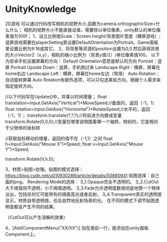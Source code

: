 # UnityKnowledge
2D游戏
可以通过代码改写相机的视野大小,函数为camera.orthographicSize=什么什么；
相机的视野大小不能直接设值，需要除以单位像素，unity默认的单位像素值为100f；
1、设立比例值Scale：Screen.height/背景图片宽度（横屏游戏）;
  竖屏游戏需要在playerSetting里设置DefaultOrientation为Portrait。Game面板里设置比例为9:16或其它。
2、将背景等资源的position设置为0,0.然后获得背景的大小Vector2（x,y），相机的缩小比例为（背景y值/2）/单位像素值100。
以下为安卓手机设置屏幕的方向：
Default Orientation意思是默认的方向
Portrait：竖屏
Portrait Upside Down：竖屏，手机倒过来
Landscape Right：横屏，屏幕在home右边
Landscape Left：横屏，屏幕在home左边（常用）
Auto Rotation：自动旋转屏幕
Auto Rotation有额外选项，可以只勾选某些方向，根据个人需求来指定旋转方向。

//以下代码写在Update()中，并乘以时间增量；
float translation=Input.GetAxis("Vertical")*MoveSpeed;//垂直的，返回（-1，1）
float rotation=Input.GetAxis("Horizontal")*RotateSpeed;//水平的，返回（-1，1）；
transform.translate(?,?,?);//将前进方向换成变量
transform.Rotate(0,0,0);//变量在哪里说明围着哪一个轴转，特别的，它是相对于父物体的坐标转

//获取鼠标移动的增量，返回的值不在（-1,1）之间
float h=Input.GetAxis("Mouse X")*Speed;
float v=Input.GetAxis("Mouse Y")*Speed;

transform.Rotate(V,h,0);

3、材质>贴图>纹理。贴图的模式选择：https://blog.csdn.net/u010930289/article/details/50880941
贴图选择：自己画的png。
Rendering Mode的选择：
3_1.Opaque完全不透明的。
3_2.CutOut大于阈值则不透明，小于阈值透明。
3_3.Fade允许透明度数值彻底地使一个物体淡出，包括任何它可能带有的镜面高光或者反射。
3_4.Transparent真实的透明度显示，材质自带透明值，也会自然地反射场景的光。
在不同的模式下调节贴图透明度都会产生不同的结果。

（CutOut可以产生溶解的效果）

4、[AddComponentMenu("XX/XX")]
  加在类前一行，能添加在unity面板Component上。
